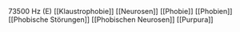 73500 Hz (E)
[[Klaustrophobie]]
[[Neurosen]]
[[Phobie]]
[[Phobien]]
[[Phobische Störungen]]
[[Phobischen Neurosen]]
[[Purpura]]